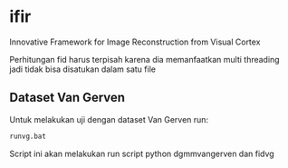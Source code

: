 # ifir

Innovative Framework for Image Reconstruction from Visual Cortex

Perhitungan fid harus terpisah karena dia memanfaatkan multi threading jadi tidak bisa disatukan dalam satu file

## Dataset Van Gerven

Untuk melakukan uji dengan dataset Van Gerven run:

```sh
runvg.bat
```

Script ini akan melakukan run script python dgmmvangerven dan fidvg
